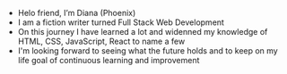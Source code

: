 -  Helo friend, I’m Diana (Phoenix)
-  I am a fiction writer turned Full Stack Web Development
-  On this journey I have learned a lot and widenned my knowledge of HTML, CSS, JavaScript, React to name a few
-  I'm looking forward to seeing what the future holds and to keep on my life goal of continuous learning and improvement
